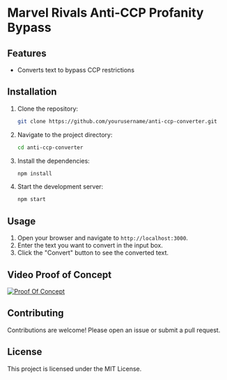 # Marvel Rivals Anti-CCP Profanity Bypass

## Features

- Converts text to bypass CCP restrictions

## Installation

1. Clone the repository:
    ```sh
    git clone https://github.com/yourusername/anti-ccp-converter.git
    ```
2. Navigate to the project directory:
    ```sh
    cd anti-ccp-converter
    ```
3. Install the dependencies:
    ```sh
    npm install
    ```
4. Start the development server:
    ```sh
    npm start
    ```

## Usage

1. Open your browser and navigate to `http://localhost:3000`.
2. Enter the text you want to convert in the input box.
3. Click the "Convert" button to see the converted text.

## Video Proof of Concept

[![Proof Of Concept](https://img.youtube.com/vi/UAIGqWvzChM/maxresdefault.jpg)](https://www.youtube.com/watch?v=UAIGqWvzChM)

## Contributing

Contributions are welcome! Please open an issue or submit a pull request.

## License

This project is licensed under the MIT License.
